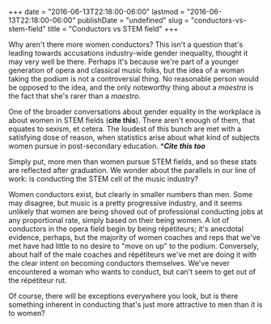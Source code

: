 +++
date = "2016-06-13T22:18:00-06:00"
lastmod = "2016-06-13T22:18:00-06:00"
publishDate = "undefined"
slug = "conductors-vs-stem-field"
title = "Conductors vs STEM field"
+++

Why aren't there more women conductors? This isn't a question that's leading towards accusations industry-wide gender inequality, thought it may very well be there. Perhaps it's because we're part of a younger generation of opera and classical music folks, but the idea of a woman taking the podium is not a controversial thing. No reasonable person would be opposed to the idea, and the only noteworthy thing about a *maestra* is the fact that she's rarer than a *maestro*.

One of the broader conversations about gender equality in the workplace is about women in STEM fields (****cite this****). There aren't enough of them, that equates to sexism, et cetera. The loudest of this bunch are met with a satisfying dose of reason, when statistics arise about what kind of subjects women pursue in post-secondary education. ****Cite this too***

Simply put, more men than women pursue STEM fields, and so these stats are reflected after graduation. We wonder about the parallels in our line of work: is conducting the STEM cell of the music industry?

Women conductors exist, but clearly in smaller numbers than men. Some may disagree, but music is a pretty progressive industry, and it seems unlikely that women are being shoved out of professional conducting jobs at any proportional rate, simply based on their being women. A lot of conductors in the opera field begin by being répétiteurs; it's anecdotal evidence, perhaps, but the majority of women coaches and reps that we've met have had little to no desire to "move on up" to the podium. Conversely, about half of the male coaches and répétiteurs we've met are doing it with the clear intent on becoming conductors themselves. We've never encountered a woman who wants to conduct, but can't seem to get out of the répétiteur rut.

Of course, there will be exceptions everywhere you look, but is there something inherent in conducting that's just more attractive to men than it is to women?

